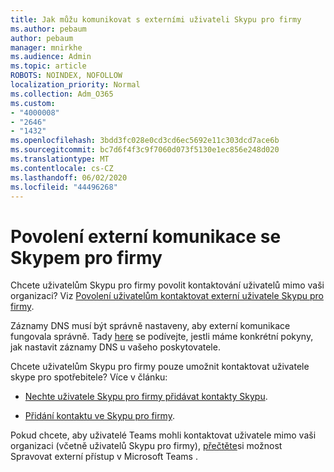 ```yaml
---
title: Jak můžu komunikovat s externími uživateli Skypu pro firmy
ms.author: pebaum
author: pebaum
manager: mnirkhe
ms.audience: Admin
ms.topic: article
ROBOTS: NOINDEX, NOFOLLOW
localization_priority: Normal
ms.collection: Adm_O365
ms.custom:
- "4000008"
- "2646"
- "1432"
ms.openlocfilehash: 3bdd3fc028e0cd3cd6ec5692e11c303dcd7ace6b
ms.sourcegitcommit: bc7d6f4f3c9f7060d073f5130e1ec856e248d020
ms.translationtype: MT
ms.contentlocale: cs-CZ
ms.lasthandoff: 06/02/2020
ms.locfileid: "44496268"
---
```

# <a name="allow-external-communications-with-skype-for-business"></a>Povolení externí komunikace se Skypem pro firmy 

Chcete uživatelům Skypu pro firmy povolit kontaktování uživatelů mimo vaši organizaci? Viz [Povolení uživatelům kontaktovat externí uživatele Skypu pro firmy](https://docs.microsoft.com/skypeforbusiness/set-up-skype-for-business-online/allow-users-to-contact-external-skype-for-business-users).

Záznamy DNS musí být správně nastaveny, aby externí komunikace fungovala správně. Tady [here](https://docs.microsoft.com/microsoft-365/admin/get-help-with-domains/set-up-your-domain-host-specific-instructions) se podívejte, jestli máme konkrétní pokyny, jak nastavit záznamy DNS u vašeho poskytovatele. 

Chcete uživatelům Skypu pro firmy pouze umožnit kontaktovat uživatele skype pro spotřebitele? Více v článku:

- [Nechte uživatele Skypu pro firmy přidávat kontakty Skypu](https://docs.microsoft.com/skypeforbusiness/set-up-skype-for-business-online/let-skype-for-business-users-add-skype-contacts). 

- [Přidání kontaktu ve Skypu pro firmy](https://support.office.com/article/add-a-contact-in-skype-for-business-89338023-2adf-4f5c-90b6-f8b6f72fadd1).


Pokud chcete, aby uživatelé Teams mohli kontaktovat uživatele mimo vaši organizaci (včetně uživatelů Skypu pro firmy), [přečtěte](https://docs.microsoft.com/microsoftteams/let-your-teams-users-communicate-with-other-people)si možnost Spravovat externí přístup v Microsoft Teams . 